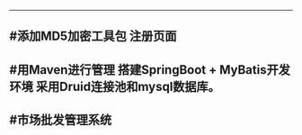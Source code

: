 ﻿----------------------------------------------------------------
#添加MD5加密工具包  注册页面
---------------------------------------------------------------
#用Maven进行管理  搭建SpringBoot + MyBatis开发环境  采用Druid连接池和mysql数据库。 
----------------------------------------------------------------
#市场批发管理系统
-----------------------------------------------------------------

